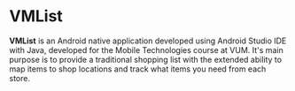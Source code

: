 # VMList
**VMList** is an Android native application developed using Android Studio IDE with Java, developed for the Mobile Technologies course at VUM.
It's main purpose is to provide a traditional shopping list with the extended ability to map items to shop locations and track what items you need from each store.
